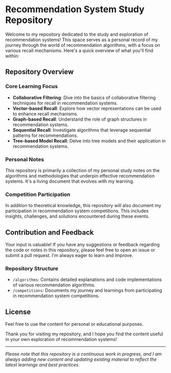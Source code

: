 # Recommendation System Study Repository

Welcome to my repository dedicated to the study and exploration of recommendation systems! This space serves as a personal record of my journey through the world of recommendation algorithms, with a focus on various recall mechanisms. Here's a quick overview of what you'll find within:

## Repository Overview

### Core Learning Focus
- **Collaborative Filtering**: Dive into the basics of collaborative filtering techniques for recall in recommendation systems.
- **Vector-based Recall**: Explore how vector representations can be used to enhance recall mechanisms.
- **Graph-based Recall**: Understand the role of graph structures in recommendation systems.
- **Sequential Recall**: Investigate algorithms that leverage sequential patterns for recommendations.
- **Tree-based Model Recall**: Delve into tree models and their application in recommendation systems.

### Personal Notes
This repository is primarily a collection of my personal study notes on the algorithms and methodologies that underpin effective recommendation systems. It's a living document that evolves with my learning.

### Competition Participation
In addition to theoretical knowledge, this repository will also document my participation in recommendation system competitions. This includes insights, challenges, and solutions encountered during these events.

## Contribution and Feedback
Your input is valuable! If you have any suggestions or feedback regarding the code or notes in this repository, please feel free to open an issue or submit a pull request. I'm always eager to learn and improve.

### Repository Structure
- `/algorithms`: Contains detailed explanations and code implementations of various recommendation algorithms.
- `/competitions`: Documents my journey and learnings from participating in recommendation system competitions.

## License
Feel free to use the content for personal or educational purposes.


Thank you for visiting my repository, and I hope you find the content useful in your own exploration of recommendation systems!

---

*Please note that this repository is a continuous work in progress, and I am always adding new content and updating existing material to reflect the latest learnings and best practices.*
